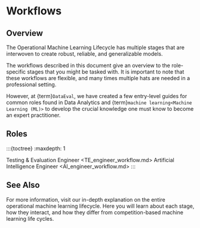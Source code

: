 # Workflows

## Overview

The Operational Machine Learning Lifecycle has multiple stages that are
interwoven to create robust, reliable, and generalizable models.

The workflows described in this document give an overview to the
role-specific stages that you might be tasked with. It is important to note
that these workflows are flexible, and many times multiple hats are needed in
a professional setting.

However, at {term}`DataEval`, we have created a few entry-level guides for
common roles found in Data Analytics and
{term}`machine learning<Machine Learning (ML)>` to develop the crucial
knowledge one must know to become an expert practitioner.

## Roles

:::{toctree}
:maxdepth: 1

Testing & Evaluation Engineer <TE_engineer_workflow.md>
Artificial Intelligence Engineer <AI_engineer_workflow.md>
:::

## See Also

For more information, visit our in-depth explanation on the entire operational
machine learning lifecycle. Here you will learn about each stage, how they
interact, and how they differ from competition-based machine learning life
cycles.
